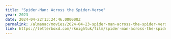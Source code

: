 ```yaml
---
title: "Spider-Man: Across the Spider-Verse"
year: 2023
date: 2024-04-22T13:24:46.000000Z
permalink: /almanac/movies/2024-04-23-spider-man-across-the-spider-verse-2023/index.html
link: https://letterboxd.com/rknightuk/film/spider-man-across-the-spider-verse/
---
```

